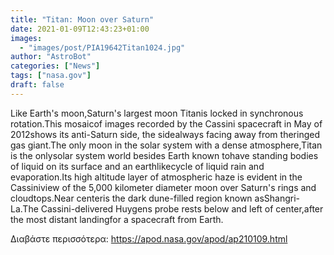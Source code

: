 ```yaml
---
title: "Titan: Moon over Saturn"
date: 2021-01-09T12:43:23+01:00
images:
  - "images/post/PIA19642Titan1024.jpg"
author: "AstroBot"
categories: ["News"]
tags: ["nasa.gov"]
draft: false
---
```


Like Earth's moon,Saturn's largest moon Titanis locked in synchronous rotation.This mosaicof images recorded by the Cassini spacecraft in May of 2012shows its anti-Saturn side, the sidealways facing away from theringed gas giant.The only moon in the solar system with a dense atmosphere,Titan is the onlysolar system world besides Earth known tohave standing bodies of liquid on its surface and an earthlikecycle of liquid rain and evaporation.Its high altitude layer of atmospheric haze is evident in the Cassiniview of the 5,000 kilometer diameter moon over Saturn's rings and cloudtops.Near centeris the dark dune-filled region known asShangri-La.The Cassini-delivered Huygens probe rests below and left of center,after the most distant landingfor a spacecraft from Earth.

Διαβάστε περισσότερα: https://apod.nasa.gov/apod/ap210109.html
